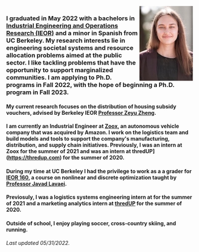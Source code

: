 <img align="right" src="/assets/photo.jpeg">

### I graduated in May 2022 with a bachelors in [Industrial Engineering and Operations Research (IEOR)](https://ieor.berkeley.edu) and a minor in Spanish from UC Berkeley. My research interests lie in engineering societal systems and resource allocation problems aimed at the public sector. I like tackling problems that have the opportunity to support marginalized communities. I am applying to Ph.D. programs in Fall 2022, with the hope of beginning a Ph.D. program in Fall 2023.

#### My current research focuses on the distribution of housing subsidy vouchers, advised by Berkeley IEOR [Professor Zeyu Zheng](https://zheng.ieor.berkeley.edu/).

#### I am currently an Industrial Engineer at [Zoox](https://zoox.com), an autonomous vehicle company that was acquired by Amazon. I work on the logistics team and build models and tools to support the company's manufacturing, distribution, and supply chain initiatives. Previously, I was an intern at Zoox for the summer of 2021 and was an intern at thredUP](https://thredup.com) for the summer of 2020.

#### During my time at UC Berkeley I had the privilege to work as a a grader for [IEOR 160](https://lavaei.ieor.berkeley.edu/Course_IEOR160_Spring_2022.html), a course on nonlinear and discrete optimization taught by [Professor Javad Lavaei](https://lavaei.ieor.berkeley.edu/index.html). 

#### Previosuly, I was a logistics systems engineering intern at  for the summer of 2021 and a marketing analytics intern at [thredUP](https://thredup.com) for the summer of 2020.

#### Outside of school, I enjoy playing soccer, cross-country skiing, and running. 

###### Last updated 05/31/2022.

